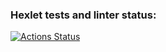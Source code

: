 ### Hexlet tests and linter status:
[![Actions Status](https://github.com/RasmuS2024/php-project-57/actions/workflows/hexlet-check.yml/badge.svg)](https://github.com/RasmuS2024/php-project-57/actions)